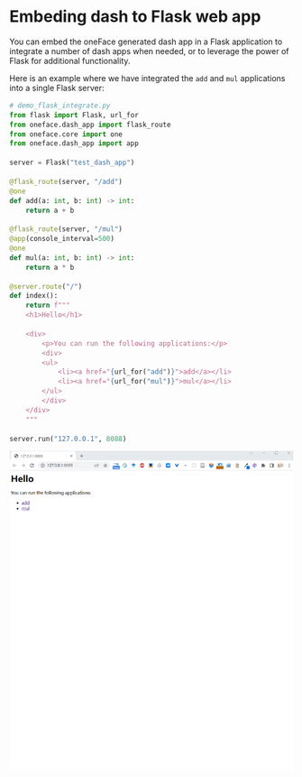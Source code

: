 # Embeding dash to Flask web app

You can embed the oneFace generated dash app in a Flask application
to integrate a number of dash apps when needed,
or to leverage the power of Flask for additional functionality.

Here is an example where we have integrated the `add` and `mul` applications into a single Flask server:

```Python
# demo_flask_integrate.py
from flask import Flask, url_for
from oneface.dash_app import flask_route
from oneface.core import one
from oneface.dash_app import app

server = Flask("test_dash_app")

@flask_route(server, "/add")
@one
def add(a: int, b: int) -> int:
    return a + b

@flask_route(server, "/mul")
@app(console_interval=500)
@one
def mul(a: int, b: int) -> int:
    return a * b

@server.route("/")
def index():
    return f"""
    <h1>Hello</h1>

    <div>
        <p>You can run the following applications:</p>
        <div>
        <ul>
            <li><a href="{url_for("add")}">add</a></li>
            <li><a href="{url_for("mul")}">mul</a></li>
        </ul>
        </div>
    </div>
    """

server.run("127.0.0.1", 8088)
```

![dash_flask_embed](./imgs/dash_app_flask_embed.gif)

